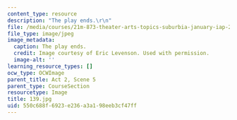 ```yaml
---
content_type: resource
description: "The play ends.\r\n"
file: /media/courses/21m-873-theater-arts-topics-suburbia-january-iap-2008/550c688f6923e236a3a198eeb3cf47ff_139.jpg
file_type: image/jpeg
image_metadata:
  caption: The play ends.
  credit: Image courtesy of Eric Levenson. Used with permission.
  image-alt: ''
learning_resource_types: []
ocw_type: OCWImage
parent_title: Act 2, Scene 5
parent_type: CourseSection
resourcetype: Image
title: 139.jpg
uid: 550c688f-6923-e236-a3a1-98eeb3cf47ff
---
```

